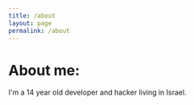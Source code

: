 ```yaml
---
title: /about
layout: page
permalink: /about
---
```


# About me:

I'm a 14 year old developer and hacker living in Israel.
